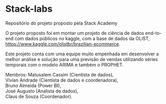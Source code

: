 # Stack-labs
Repositório do projeto proposto pela Stack Academy

O projeto proposto foi em montar um projeto de ciência de dados end-to-end com dados públicos no kaggle, com a base de dados da OLIST, https://www.kaggle.com/olistbr/brazilian-ecommerce.

Este projeto conta com uma equipe muito empenhada em desenvolver a melhor análise e solução para uma previsão de vendas utilizando séries temporais com o modelo ARIMA e também o PROPHET.


Membros:  Matusalem Cassim (Cientista de dados),\
          Vivian Andrade (Cientista de dados e coordenadora),\
          Bruno Almeida (Power BI),\
          José Augusto (Analista de dados),\
          Claus de Souza (Coordenador).

